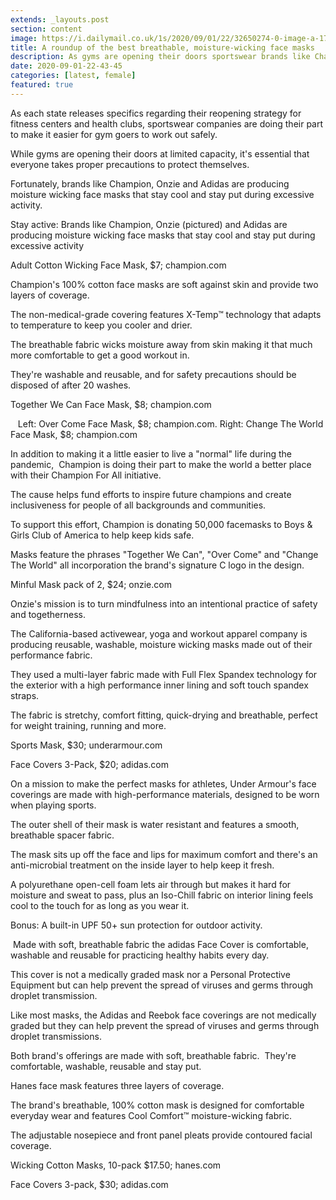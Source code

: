 ```yaml
---
extends: _layouts.post
section: content
image: https://i.dailymail.co.uk/1s/2020/09/01/22/32650274-0-image-a-176_1598996373457.jpg 
title: A roundup of the best breathable, moisture-wicking face masks 
description: As gyms are opening their doors sportswear brands like Champion, Onzie and Adidas are producing moisture wicking face masks that stay cool and stay put during excessive activity. 
date: 2020-09-01-22-43-45 
categories: [latest, female] 
featured: true 
--- 
```

As each state releases specifics regarding their reopening strategy for fitness centers and health clubs, sportswear companies are doing their part to make it easier for gym goers to work out safely.

While gyms are opening their doors at limited capacity, it's essential that everyone takes proper precautions to protect themselves.

Fortunately, brands like Champion, Onzie and Adidas are producing moisture wicking face masks that stay cool and stay put during excessive activity.

Stay active: Brands like Champion, Onzie (pictured) and Adidas are producing moisture wicking face masks that stay cool and stay put during excessive activity

Adult Cotton Wicking Face Mask, $7; champion.com

Champion's 100% cotton face masks are soft against skin and provide two layers of coverage.

The non-medical-grade covering features X-Temp™ technology that adapts to temperature to keep you cooler and drier.   

The breathable fabric wicks moisture away from skin making it that much more comfortable to get a good workout in. 

They're washable and reusable, and for safety precautions should be disposed of after 20 washes.

Together We Can Face Mask, $8; champion.com

   Left: Over Come Face Mask, $8; champion.com. Right: Change The World Face Mask, $8; champion.com

In addition to making it a little easier to live a "normal" life during the pandemic,  Champion is doing their part to make the world a better place with their Champion For All initiative.

The cause helps fund efforts to inspire future champions and create inclusiveness for people of all backgrounds and communities. 

To support this effort, Champion is donating 50,000 facemasks to Boys & Girls Club of America to help keep kids safe.  

Masks feature the phrases "Together We Can", "Over Come" and "Change The World" all incorporation the brand's signature C logo in the design.

Minful Mask pack of 2, $24; onzie.com

Onzie's mission is to turn mindfulness into an intentional practice of safety and togetherness. 

The California-based activewear, yoga and workout apparel company is producing reusable, washable, moisture wicking masks made out of their performance fabric.   

They used a multi-layer fabric made with Full Flex Spandex technology for the exterior with a high performance inner lining and soft touch spandex straps. 

The fabric is stretchy, comfort fitting, quick-drying and breathable, perfect for weight training, running and more.

Sports Mask, $30; underarmour.com



Face Covers 3-Pack, $20; adidas.com

On a mission to make the perfect masks for athletes, Under Armour's face coverings are made with high-performance materials, designed to be worn when playing sports.

The outer shell of their mask is water resistant and features a smooth, breathable spacer fabric. 

The mask sits up off the face and lips for maximum comfort and there's an anti-microbial treatment on the inside layer to help keep it fresh.

A polyurethane open-cell foam lets air through but makes it hard for moisture and sweat to pass, plus an Iso-Chill fabric on interior lining feels cool to the touch for as long as you wear it. 

Bonus: A built-in UPF 50+ sun protection for outdoor activity.

 Made with soft, breathable fabric the adidas Face Cover is comfortable, washable and reusable for practicing healthy habits every day. 

This cover is not a medically graded mask nor a Personal Protective Equipment but can help prevent the spread of viruses and germs through droplet transmission.

Like most masks, the Adidas and Reebok face coverings are not medically graded but they can help prevent the spread of viruses and germs through droplet transmissions. 

Both brand's offerings are made with soft, breathable fabric.  They're comfortable, washable, reusable and stay put.

Hanes face mask features three layers of coverage. 

The brand's breathable, 100% cotton mask is designed for comfortable everyday wear and features Cool Comfort™ moisture-wicking fabric. 

The adjustable nosepiece and front panel pleats provide contoured facial coverage.  

Wicking Cotton Masks, 10-pack $17.50; hanes.com

Face Covers 3-pack, $30; adidas.com

